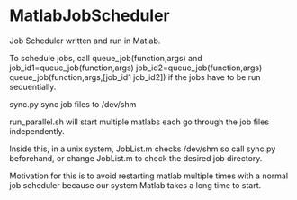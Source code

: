 # MatlabJobScheduler

Job Scheduler written and run in Matlab. 

To schedule jobs, call
 queue_job(function,args)
and
 job_id1=queue_job(function,args)
 job_id2=queue_job(function,args)
 queue_job(function,args,[job_id1 job_id2])
if the jobs have to be run sequentially.

sync.py sync job files to /dev/shm

run_parallel.sh will start multiple matlabs each go through the job files independently.

Inside this, in a unix system, JobList.m checks /dev/shm so call sync.py beforehand, or change JobList.m to check the desired job directory.

Motivation for this is to avoid restarting matlab multiple times with a normal job scheduler because our system Matlab takes a long time to start.

